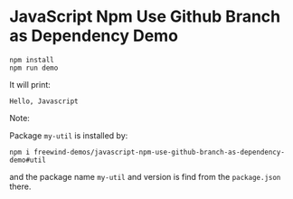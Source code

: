 JavaScript Npm Use Github Branch as Dependency Demo
===================================================

```
npm install
npm run demo
```

It will print:

```
Hello, Javascript
```

Note:

Package `my-util` is installed by:

```
npm i freewind-demos/javascript-npm-use-github-branch-as-dependency-demo#util
```

and the package name `my-util` and version is find from the `package.json` there.
